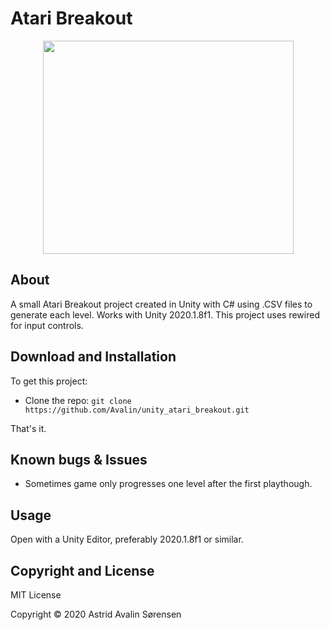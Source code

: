 # Atari Breakout
<p align="center">
  <img width="401" height="341" src="atari_breakout.PNG">
</p>

## About
A small Atari Breakout project created in Unity with C# using .CSV files to generate each level. 
Works with Unity 2020.1.8f1. This project uses rewired for input controls.

## Download and Installation
To get this project:

* Clone the repo: `git clone https://github.com/Avalin/unity_atari_breakout.git`

That's it.

## Known bugs & Issues
- Sometimes game only progresses one level after the first playthough.

## Usage

Open with a Unity Editor, preferably 2020.1.8f1 or similar. 


## Copyright and License

MIT License

Copyright © 2020 Astrid Avalin Sørensen
